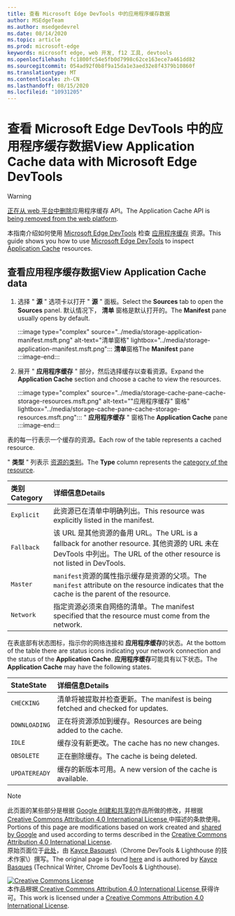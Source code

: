 ```yaml
---
title: 查看 Microsoft Edge DevTools 中的应用程序缓存数据
author: MSEdgeTeam
ms.author: msedgedevrel
ms.date: 08/14/2020
ms.topic: article
ms.prod: microsoft-edge
keywords: microsoft edge, web 开发, f12 工具, devtools
ms.openlocfilehash: fc1800fc54e5fb0d7998c62ce163ece7a461dd82
ms.sourcegitcommit: 054ad92f0b8f9a15da1e3aed32e8f4379b10860f
ms.translationtype: MT
ms.contentlocale: zh-CN
ms.lasthandoff: 08/15/2020
ms.locfileid: "10931205"
---
```

<!-- Copyright Kayce Basques 

   Licensed under the Apache License, Version 2.0 (the "License");
   you may not use this file except in compliance with the License.
   You may obtain a copy of the License at

       https://www.apache.org/licenses/LICENSE-2.0

   Unless required by applicable law or agreed to in writing, software
   distributed under the License is distributed on an "AS IS" BASIS,
   WITHOUT WARRANTIES OR CONDITIONS OF ANY KIND, either express or implied.
   See the License for the specific language governing permissions and
   limitations under the License.  -->  

# <span data-ttu-id="fdead-103">查看 Microsoft Edge DevTools 中的应用程序缓存数据</span><span class="sxs-lookup"><span data-stu-id="fdead-103">View Application Cache data with Microsoft Edge DevTools</span></span>  

> [!WARNING]
> <span data-ttu-id="fdead-104">[正在从 web 平台中删除][HTMLStandardOfflineWebApplications]应用程序缓存 API。</span><span class="sxs-lookup"><span data-stu-id="fdead-104">The Application Cache API is [being removed from the web platform][HTMLStandardOfflineWebApplications].</span></span>  

<span data-ttu-id="fdead-105">本指南介绍如何使用 [Microsoft Edge DevTools][MicrosoftEdgeDevTools] 检查 [应用程序缓存][MDNWebAPIsWindowApplicationCache] 资源。</span><span class="sxs-lookup"><span data-stu-id="fdead-105">This guide shows you how to use [Microsoft Edge DevTools][MicrosoftEdgeDevTools] to inspect [Application Cache][MDNWebAPIsWindowApplicationCache] resources.</span></span>  

## <span data-ttu-id="fdead-106">查看应用程序缓存数据</span><span class="sxs-lookup"><span data-stu-id="fdead-106">View Application Cache data</span></span>  

1.  <span data-ttu-id="fdead-107">选择 " **源** " 选项卡以打开 " **源** " 面板。</span><span class="sxs-lookup"><span data-stu-id="fdead-107">Select the **Sources** tab to open the **Sources** panel.</span></span>  <span data-ttu-id="fdead-108">默认情况下， **清单** 窗格是默认打开的。</span><span class="sxs-lookup"><span data-stu-id="fdead-108">The **Manifest** pane usually opens by default.</span></span>  
    
    :::image type="complex" source="../media/storage-application-manifest.msft.png" alt-text="清单窗格" lightbox="../media/storage-application-manifest.msft.png":::
       <span data-ttu-id="fdead-110">**清单**窗格</span><span class="sxs-lookup"><span data-stu-id="fdead-110">The **Manifest** pane</span></span>  
    :::image-end:::  

1.  <span data-ttu-id="fdead-111">展开 " **应用程序缓存** " 部分，然后选择缓存以查看资源。</span><span class="sxs-lookup"><span data-stu-id="fdead-111">Expand the **Application Cache** section and choose a cache to view the resources.</span></span>  
    
    :::image type="complex" source="../media/storage-cache-pane-cache-storage-resources.msft.png" alt-text=""应用程序缓存" 窗格" lightbox="../media/storage-cache-pane-cache-storage-resources.msft.png":::
       <span data-ttu-id="fdead-113">" **应用程序缓存** " 窗格</span><span class="sxs-lookup"><span data-stu-id="fdead-113">The **Application Cache** pane</span></span>  
    :::image-end:::  

<span data-ttu-id="fdead-114">表的每一行表示一个缓存的资源。</span><span class="sxs-lookup"><span data-stu-id="fdead-114">Each row of the table represents a cached resource.</span></span>  

<span data-ttu-id="fdead-115">" **类型** " 列表示 [资源的类别][MDNHTMLResourcesInAnApplicationCache]。</span><span class="sxs-lookup"><span data-stu-id="fdead-115">The **Type** column represents the [category of the resource][MDNHTMLResourcesInAnApplicationCache].</span></span>  

| <span data-ttu-id="fdead-116">类别</span><span class="sxs-lookup"><span data-stu-id="fdead-116">Category</span></span> | <span data-ttu-id="fdead-117">详细信息</span><span class="sxs-lookup"><span data-stu-id="fdead-117">Details</span></span> |  
|:--- |:--- |  
| `Explicit` | <span data-ttu-id="fdead-118">此资源已在清单中明确列出。</span><span class="sxs-lookup"><span data-stu-id="fdead-118">This resource was explicitly listed in the manifest.</span></span> |  
| `Fallback` | <span data-ttu-id="fdead-119">该 URL 是其他资源的备用 URL。</span><span class="sxs-lookup"><span data-stu-id="fdead-119">The URL is a fallback for another resource.</span></span>  <span data-ttu-id="fdead-120">其他资源的 URL 未在 DevTools 中列出。</span><span class="sxs-lookup"><span data-stu-id="fdead-120">The URL of the other resource is not listed in DevTools.</span></span> |  
| `Master` | <span data-ttu-id="fdead-121">`manifest`资源的属性指示缓存是资源的父项。</span><span class="sxs-lookup"><span data-stu-id="fdead-121">The `manifest` attribute on the resource indicates that the cache is the parent of the resource.</span></span> |  
| `Network` | <span data-ttu-id="fdead-122">指定资源必须来自网络的清单。</span><span class="sxs-lookup"><span data-stu-id="fdead-122">The manifest specified that the resource must come from the network.</span></span> |  

<!--todo:  replace "Master" phrasing if possible.  -->  

<span data-ttu-id="fdead-123">在表底部有状态图标，指示你的网络连接和 **应用程序缓存**的状态。</span><span class="sxs-lookup"><span data-stu-id="fdead-123">At the bottom of the table there are status icons indicating your network connection and the status of the **Application Cache**.</span></span>  <span data-ttu-id="fdead-124">**应用程序缓存**可能具有以下状态。</span><span class="sxs-lookup"><span data-stu-id="fdead-124">The **Application Cache** may have the following states.</span></span>  

| <span data-ttu-id="fdead-125">State</span><span class="sxs-lookup"><span data-stu-id="fdead-125">State</span></span> | <span data-ttu-id="fdead-126">详细信息</span><span class="sxs-lookup"><span data-stu-id="fdead-126">Details</span></span> |  
|:--- |:--- |  
| `CHECKING` | <span data-ttu-id="fdead-127">清单将被提取并检查更新。</span><span class="sxs-lookup"><span data-stu-id="fdead-127">The manifest is being fetched and checked for updates.</span></span> |  
| `DOWNLOADING` | <span data-ttu-id="fdead-128">正在将资源添加到缓存。</span><span class="sxs-lookup"><span data-stu-id="fdead-128">Resources are being added to the cache.</span></span> |  
| `IDLE` | <span data-ttu-id="fdead-129">缓存没有新更改。</span><span class="sxs-lookup"><span data-stu-id="fdead-129">The cache has no new changes.</span></span> |  
| `OBSOLETE` | <span data-ttu-id="fdead-130">正在删除缓存。</span><span class="sxs-lookup"><span data-stu-id="fdead-130">The cache is being deleted.</span></span> |  
| `UPDATEREADY` |  <span data-ttu-id="fdead-131">缓存的新版本可用。</span><span class="sxs-lookup"><span data-stu-id="fdead-131">A new version of the cache is available.</span></span> |  

<!-- links -->  

[MicrosoftEdgeDevTools]: ../../devtools-guide-chromium.md "Microsoft Edge (Chromium) 开发工具 |Microsoft 文档"  

[HTMLStandardOfflineWebApplications]: https://html.spec.whatwg.org/multipage/offline.html#offline "脱机 Web 应用程序-HTML 标准"  

[MDNHTMLResourcesInAnApplicationCache]: https://developer.mozilla.org/docs/Web/HTML/Using_the_application_cache#Resources_in_an_application_cache "应用程序缓存中的资源 |MDN"  
[MDNWebAPIsWindowApplicationCache]: https://developer.mozilla.org/docs/Web/API/Window/applicationCache "ApplicationCache-Web Api |MDN"  

> [!NOTE]
> <span data-ttu-id="fdead-136">此页面的某些部分是根据 [Google 创建和共享的][GoogleSitePolicies]作品所做的修改，并根据[ Creative Commons Attribution 4.0 International License ][CCA4IL]中描述的条款使用。</span><span class="sxs-lookup"><span data-stu-id="fdead-136">Portions of this page are modifications based on work created and [shared by Google][GoogleSitePolicies] and used according to terms described in the [Creative Commons Attribution 4.0 International License][CCA4IL].</span></span>  
> <span data-ttu-id="fdead-137">原始页面位于[此处](https://developers.google.com/web/tools/chrome-devtools/storage/applicationcache)，由 [Kayce Basques][KayceBasques]\（Chrome DevTools \& Lighthouse 的技术作家\）撰写。</span><span class="sxs-lookup"><span data-stu-id="fdead-137">The original page is found [here](https://developers.google.com/web/tools/chrome-devtools/storage/applicationcache) and is authored by [Kayce Basques][KayceBasques] \(Technical Writer, Chrome DevTools \& Lighthouse\).</span></span>  

[![Creative Commons License][CCby4Image]][CCA4IL]  
<span data-ttu-id="fdead-139">本作品根据[ Creative Commons Attribution 4.0 International License ][CCA4IL]获得许可。</span><span class="sxs-lookup"><span data-stu-id="fdead-139">This work is licensed under a [Creative Commons Attribution 4.0 International License][CCA4IL].</span></span>  

[CCA4IL]: https://creativecommons.org/licenses/by/4.0  
[CCby4Image]: https://i.creativecommons.org/l/by/4.0/88x31.png  
[GoogleSitePolicies]: https://developers.google.com/terms/site-policies  
[KayceBasques]: https://developers.google.com/web/resources/contributors/kaycebasques  
